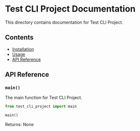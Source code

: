 # Test CLI Project Documentation

This directory contains documentation for Test CLI Project.

## Contents

- [Installation](../README.md#installation)
- [Usage](../README.md#usage)
- [API Reference](#api-reference)

## API Reference

### `main()`

The main function for Test CLI Project.

```python
from test_cli_project import main

main()
```

Returns: None
